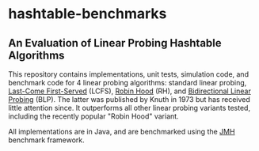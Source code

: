 # hashtable-benchmarks

## An Evaluation of Linear Probing Hashtable Algorithms
This repository contains implementations, unit tests, simulation code, and benchmark code for 4 linear probing algorithms: standard linear probing, <a href="https://doi.org/10.1016/0196-6774(89)90014-X">Last-Come First-Served</a> (LCFS), <a href="https://doi.org/10.1109/SFCS.1985.48">Robin Hood</a> (RH), and <a href="https://doi.org/10.1093/comjnl/17.2.135">Bidirectional Linear Probing</a> (BLP). The latter was published by Knuth in 1973 but has received little attention since. It outperforms all other linear probing variants tested, including the recently popular "Robin Hood" variant.

All implementations are in Java, and are benchmarked using the <a href="http://openjdk.java.net/projects/code-tools/jmh/">JMH</a> benchmark framework.
